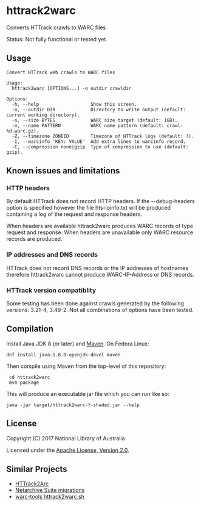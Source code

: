 # httrack2warc
Converts HTTrack crawls to WARC files

Status: Not fully functional or tested yet.

## Usage

```
Convert HTTrack web crawls to WARC files

Usage:
  httrack2warc [OPTIONS...] -o outdir crawldir

Options:
  -h, --help                   Show this screen.
  -o, --outdir DIR             Directory to write output (default: current working directory).
  -s, --size BYTES             WARC size target (default: 1GB).
  -n, --name PATTERN           WARC name pattern (default: crawl-%d.warc.gz).
  -Z, --timezone ZONEID        Timezone of HTTrack logs (default: ?).
  -I, --warcinfo 'KEY: VALUE'  Add extra lines to warcinfo record.
  -C, --compression none|gzip  Type of compression to use (default: gzip).
```

## Known issues and limitations

### HTTP headers

By default HTTrack does not record HTTP headers. If the --debug-headers option is specified however the file
hts-ioinfo.txt will be produced containing a log of the request and response headers.

When headers are available httrack2warc produces WARC records of type request and response. When headers are unavailable
only WARC resource records are produced.

### IP addresses and DNS records

HTTrack does not record DNS records or the IP addresses of hostnames therefore httrack2warc cannot produce
WARC-IP-Address or DNS records.

### HTTrack version compatiblity

Some testing has been done against crawls generated by the following versions: 3.21-4, 3.49-2. Not all combinations
of options have been tested.

## Compilation

Install Java JDK 8 (or later) and [Maven](https://maven.apache.org/).  On Fedora Linux:

    dnf install java-1.8.0-openjdk-devel maven

Then compile using Maven from the top-level of this repository:

     cd httrack2warc
     mvn package

This will produce an executable jar file which you can run like so:

    java -jar target/httrack2warc-*-shaded.jar --help

## License

Copyright (C) 2017 National Library of Australia

Licensed under the [Apache License, Version 2.0](LICENSE).

## Similar Projects

* [HTTrack2Arc](https://github.com/arquivo/httrack2arc)
* [Netarchive Suite migrations](https://sbforge.org/sonar/drilldown/measures/1?metric=lines&rids%5B%5D=16)
* [warc-tools httrack2warc.sh](https://code.google.com/archive/p/warc-tools/source/default/source?page=6)
